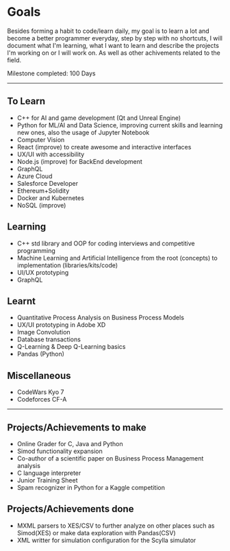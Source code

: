 # Goals

Besides forming a habit to code/learn daily, my goal is to learn a lot and become a better programmer everyday, step by step with no shortcuts, I will document what I'm learning, what I want to learn and describe the projects I'm working on or I will work on. As well as other achivements related to the field. 

Milestone completed: 100 Days 

---

## To Learn

- C++ for AI and game development (Qt and Unreal Engine)
- Python for ML/AI and Data Science, improving current skills and learning new ones, also the usage of Jupyter Notebook
- Computer Vision
- React (improve) to create awesome and interactive interfaces
- UX/UI with accessibility
- Node.js (improve) for BackEnd development
- GraphQL
- Azure Cloud
- Salesforce Developer
- Ethereum+Solidity
- Docker and Kubernetes
- NoSQL (improve)

## Learning

- C++ std library and OOP for coding interviews and competitive programming
- Machine Learning and Artificial Intelligence from the root (concepts) to implementation (libraries/kits/code)
- UI/UX prototyping
- GraphQL

## Learnt

- Quantitative Process Analysis on Business Process Models
- UX/UI prototyping in Adobe XD
- Image Convolution
- Database transactions
- Q-Learning & Deep Q-Learning basics
- Pandas (Python)

## Miscellaneous

- CodeWars Kyo 7
- Codeforces CF-A

---

## Projects/Achievements to make

- Online Grader for C, Java and Python
- Simod functionality expansion
- Co-author of a scientific paper on Business Process Management analysis
- C language interpreter
- Junior Training Sheet
- Spam recognizer in Python for a Kaggle competition

## Projects/Achievements done

- MXML parsers to XES/CSV to further analyze on other places such as Simod(XES) or make data exploration with Pandas(CSV)
- XML writter for simulation configuration for the Scylla simulator
